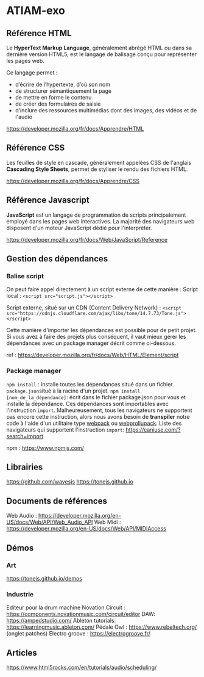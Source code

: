 # ATIAM-exo

## Référence HTML

Le **HyperText Markup Language**, généralement abrégé HTML ou dans sa dernière version HTML5, est le langage de balisage conçu pour représenter les pages web.

Ce langage permet :

- d’écrire de l’hypertexte, d’où son nom
- de structurer sémantiquement la page
- de mettre en forme le contenu
- de créer des formulaires de saisie
- d’inclure des ressources multimédias dont des images, des vidéos et de l'audio

https://developer.mozilla.org/fr/docs/Apprendre/HTML

## Référence CSS

Les feuilles de style en cascade, généralement appelées CSS de l'anglais **Cascading Style Sheets**, permet de styliser le rendu des fichiers HTML.

https://developer.mozilla.org/fr/docs/Apprendre/CSS

## Référence Javascript

**JavaScript** est un langage de programmation de scripts principalement employé dans les pages web interactives. La majorité des navigateurs web disposent d'un moteur JavaScript dédié pour l'interpréter.

https://developer.mozilla.org/fr/docs/Web/JavaScript/Reference

## Gestion des dépendances

### Balise script

On peut faire appel directement à un script externe de cette manière :
Script local :
```<script src="script.js"></script>```

Script externe, situé sur un CDN (Content Delivery Network) :
```<script src="https://cdnjs.cloudflare.com/ajax/libs/tone/14.7.73/Tone.js"></script>```

Cette manière d'importer les dépendances est possible pour de petit projet. Si vous avez à faire des projets plus conséquent, il vaut mieux gérer les dépendances avec un package manager décrit comme ci-dessous.

ref : https://developer.mozilla.org/fr/docs/Web/HTML/Element/script

### Package manager


```npm install``` : installe toutes les dépendances situé dans un fichier ```package.json```situé à la racine d'un projet.
```npm install [nom_de_la_dépendance]```: écrit dans le fichier package.json pour vous et installe la dépendance.
Ces dépendances sont importables avec l'instruction ```import```.
Malheureusement, tous les navigateurs ne supportent pas encore cette instruction, alors nous avons besoin de **transpiler** notre code à l'aide d'un utilitaire type [webpack](https://webpack.js.org/) ou  [webprollupack](https://rollupjs.org/guide/en/).
Liste des navigateurs qui supportent l'instruction ```import```: https://caniuse.com/?search=import


npm : https://www.npmjs.com/


## Librairies

https://github.com/wavesjs
https://tonejs.github.io

## Documents de références

Web Audio : https://developer.mozilla.org/en-US/docs/Web/API/Web_Audio_API
Web Midi : https://developer.mozilla.org/en-US/docs/Web/API/MIDIAccess

## Démos

### Art

https://tonejs.github.io/demos


### Industrie

Editeur pour la drum machine Novation Circuit : https://components.novationmusic.com/circuit/editor
DAW: https://ampedstudio.com/
Ableton tutorials: https://learningmusic.ableton.com/
Pédale Owl : https://www.rebeltech.org/ (onglet patches)
Electro groove : https://electrogroove.fr/


## Articles

https://www.html5rocks.com/en/tutorials/audio/scheduling/




